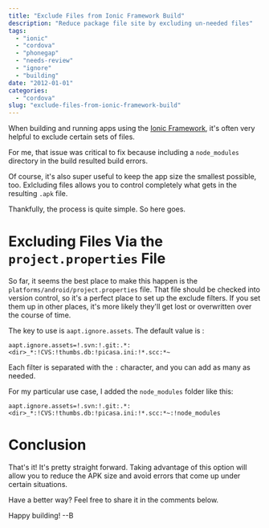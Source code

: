 ```yaml
---
title: "Exclude Files from Ionic Framework Build"
description: "Reduce package file site by excluding un-needed files"
tags:
  - "ionic"
  - "cordova"
  - "phonegap"
  - "needs-review"
  - "ignore"
  - "building"
date: "2012-01-01"
categories:
  - "cordova"
slug: "exclude-files-from-ionic-framework-build"
---
```


When building and running apps using the [Ionic Framework](http://ionicframework.com), it's often very helpful to exclude certain sets of files.

For me, that issue was critical to fix because including a `node_modules` directory in the build resulted build errors.

Of course, it's also super useful to keep the app size the smallest possible, too. Exlcluding files allows you to control completely what gets in the resulting `.apk` file.

Thankfully, the process is quite simple. So here goes.

# Excluding Files Via the  `project.properties` File

So far, it seems the best place to make this happen is the `platforms/android/project.properties` file. That file should be checked into version control, so it's a perfect place to set up the exclude filters. If you set them up in other places, it's more likely they'll get lost or overwritten over the course of time.

The key to use is `aapt.ignore.assets`. The default value is :

```
aapt.ignore.assets=!.svn:!.git:.*:<dir>_*:!CVS:!thumbs.db:!picasa.ini:!*.scc:*~
```

Each filter is separated with the `:` character, and you can add as many as needed.

For my particular use case, I added the `node_modules` folder like this:

	aapt.ignore.assets=!.svn:!.git:.*:<dir>_*:!CVS:!thumbs.db:!picasa.ini:!*.scc:*~:!node_modules


# Conclusion

That's it! It's pretty straight forward. Taking advantage of this option will allow you to reduce the APK size and avoid errors that come up under certain situations.

Have a better way? Feel free to share it in the comments below.

Happy building!
--B
